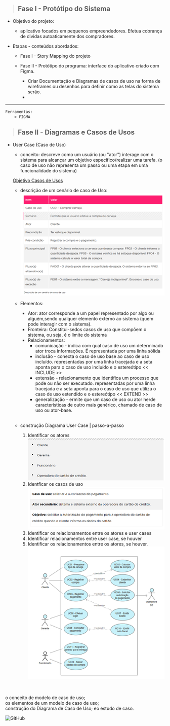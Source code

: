> ## Fase I - Protótipo do Sistema

- Objetivo do projeto: 
    - aplicativo focados em pequenos empreendedores. Efetua cobrança de dividas autoaticamente dos compradores. 

- Etapas - conteúdos abordados: </br>
    - Fase I - Story Mapping do projeto

    - Fase II - Protótipo do programa: interface do aplicativo criado com Figma. 
        - Criar Documentação e Diagramas de casos de uso na forma de wireframes ou desenhos para definir como as telas do sistema serão. 
        - 
    
---
    Ferramentas: 
        > FIGMA 


> ## Fase II - Diagramas e Casos de Usos 

- User Case (Caso de Uso) 
    - conceito: descreve como um usuário (ou "ator") interage com o sistema para alcançar um objetivo específico/realizar uma tarefa. (o caso de uso não representa um passo ou uma etapa em uma funcionalidade do sistema)

    [Objetivo Casos de Usos](image.png)

    - descrição de um cenário de caso de Uso: 
    ![alt text](image-1.png)
        
    - Elementos: 
        - Ator: ator corresponde a um papel representado por algo ou alguém,sendo qualquer  elemento  externo  ao sistema (quem pode interagir com o sistema). 
        - Fronteira: Constitui-sedos casos de uso que compõem o sistema, ou seja, é o limite do sistema
        - Relacionamentos: 
            - comunicação - indica  com  qual  caso  de  uso  um determinado ator troca informações. É representada por uma linha sólida
            - inclusão - conecta o caso de uso base ao caso de uso incluído. representadas por uma linha tracejada e a seta aponta para o caso de uso incluído e o estereótipo << INCLUDE >> 
            - extensão - relacionamento  que  identifica  um  processo que pode  ou  não  ser executado. representadas por uma linha tracejada e a seta aponta para o caso de uso que utiliza o caso de uso estendido e o estereótipo << EXTEND >>
            - generalização - ermite que um caso de uso ou ator herde características de outro mais genérico, chamado de caso de uso ou ator-base. 
</br><br>

    - construção Diagrama User Case | passo-a-passo
        1) Identificar os atores 
        ![alt text](image-3.png)
        2) Identficar os casos de uso 
        ![alt text](image-2.png)
        3) Identificar os relacionamentos entre os atores e user cases 
        4) Identificar relacionamentos entre user case, se houver
        5) Identificar os relacionamentos entre os atores, se houver. 
        ![alt text](image-4.png)



</BR></BR>
o conceito de modelo de caso de uso; </BR>
os elementos de um modelo de caso de uso; </BR>
construção do Diagrama de Caso de Uso; eo estudo de caso. </BR>




![GitHub](https://github.com/brunoesm07/Projeto_Fintech_ADS-FIAP?tab=readme-ov-file)
